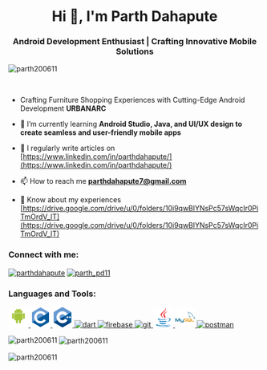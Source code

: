 <h1 align="center">Hi 👋, I'm Parth Dahapute</h1>
<h3 align="center">Android Development Enthusiast | Crafting Innovative Mobile Solutions</h3>

<p align="left"> <img src="https://komarev.com/ghpvc/?username=parth200611&label=Profile%20views&color=0e75b6&style=flat" alt="parth200611" /> </p>

<p align="left"> <a href="https://twitter.com/" target="blank"><img src="https://img.shields.io/twitter/follow/?logo=twitter&style=for-the-badge" alt="" /></a> </p>

- Crafting Furniture Shopping Experiences with Cutting-Edge Android Development **URBANARC**

- 🌱 I’m currently learning **Android Studio, Java, and UI/UX design to create seamless and user-friendly mobile apps**

- 📝 I regularly write articles on [https://www.linkedin.com/in/parthdahapute/](https://www.linkedin.com/in/parthdahapute/)

- 📫 How to reach me **parthdahapute7@gmail.com**

- 📄 Know about my experiences [https://drive.google.com/drive/u/0/folders/10i9qwBlYNsPc57sWqcIr0PiTmOrdV_lT](https://drive.google.com/drive/u/0/folders/10i9qwBlYNsPc57sWqcIr0PiTmOrdV_lT)

<h3 align="left">Connect with me:</h3>
<p align="left">
<a href="https://linkedin.com/in/parthdahapute" target="blank"><img align="center" src="https://raw.githubusercontent.com/rahuldkjain/github-profile-readme-generator/master/src/images/icons/Social/linked-in-alt.svg" alt="parthdahapute" height="30" width="40" /></a>
<a href="https://instagram.com/parth_pd11" target="blank"><img align="center" src="https://raw.githubusercontent.com/rahuldkjain/github-profile-readme-generator/master/src/images/icons/Social/instagram.svg" alt="parth_pd11" height="30" width="40" /></a>
</p>

<h3 align="left">Languages and Tools:</h3>
<p align="left"> <a href="https://developer.android.com" target="_blank" rel="noreferrer"> <img src="https://raw.githubusercontent.com/devicons/devicon/master/icons/android/android-original-wordmark.svg" alt="android" width="40" height="40"/> </a> <a href="https://www.cprogramming.com/" target="_blank" rel="noreferrer"> <img src="https://raw.githubusercontent.com/devicons/devicon/master/icons/c/c-original.svg" alt="c" width="40" height="40"/> </a> <a href="https://www.w3schools.com/cpp/" target="_blank" rel="noreferrer"> <img src="https://raw.githubusercontent.com/devicons/devicon/master/icons/cplusplus/cplusplus-original.svg" alt="cplusplus" width="40" height="40"/> </a> <a href="https://dart.dev" target="_blank" rel="noreferrer"> <img src="https://www.vectorlogo.zone/logos/dartlang/dartlang-icon.svg" alt="dart" width="40" height="40"/> </a> <a href="https://firebase.google.com/" target="_blank" rel="noreferrer"> <img src="https://www.vectorlogo.zone/logos/firebase/firebase-icon.svg" alt="firebase" width="40" height="40"/> </a> <a href="https://git-scm.com/" target="_blank" rel="noreferrer"> <img src="https://www.vectorlogo.zone/logos/git-scm/git-scm-icon.svg" alt="git" width="40" height="40"/> </a> <a href="https://www.java.com" target="_blank" rel="noreferrer"> <img src="https://raw.githubusercontent.com/devicons/devicon/master/icons/java/java-original.svg" alt="java" width="40" height="40"/> </a> <a href="https://www.mysql.com/" target="_blank" rel="noreferrer"> <img src="https://raw.githubusercontent.com/devicons/devicon/master/icons/mysql/mysql-original-wordmark.svg" alt="mysql" width="40" height="40"/> </a> <a href="https://postman.com" target="_blank" rel="noreferrer"> <img src="https://www.vectorlogo.zone/logos/getpostman/getpostman-icon.svg" alt="postman" width="40" height="40"/> </a> </p>

<p><img align="left" src="https://github-readme-stats.vercel.app/api/top-langs?username=parth200611&show_icons=true&locale=en&layout=compact" alt="parth200611" /></p>

<p>&nbsp;<img align="center" src="https://github-readme-stats.vercel.app/api?username=parth200611&show_icons=true&locale=en" alt="parth200611" /></p>

<p><img align="center" src="https://github-readme-streak-stats.herokuapp.com/?user=parth200611&" alt="parth200611" /></p>
